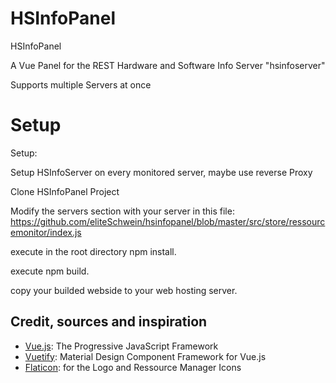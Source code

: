 # HSInfoPanel
HSInfoPanel

A Vue Panel for the REST Hardware and Software Info Server "hsinfoserver"

Supports multiple Servers at once

# Setup
Setup:

Setup HSInfoServer on every monitored server, maybe use reverse Proxy

Clone HSInfoPanel Project

Modify the servers section with your server in this file: 
https://github.com/eliteSchwein/hsinfopanel/blob/master/src/store/ressourcemonitor/index.js

execute in the root directory npm install.

execute npm build.

copy your builded webside to your web hosting server.

## Credit, sources and inspiration

* [Vue.js](https://vuejs.org/): The Progressive JavaScript Framework
* [Vuetify](https://vuetifyjs.com/): Material Design Component Framework for Vue.js
* [Flaticon](https://www.flaticon.com): for the Logo and Ressource Manager Icons


